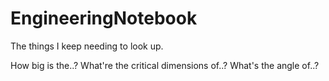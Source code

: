# EngineeringNotebook
The things I keep needing to look up.  

How big is the..?  What're the critical dimensions of..?  What's the angle of..?
